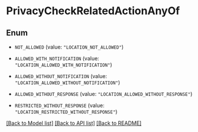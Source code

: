 # PrivacyCheckRelatedActionAnyOf

## Enum


* `NOT_ALLOWED` (value: `"LOCATION_NOT_ALLOWED"`)

* `ALLOWED_WITH_NOTIFICATION` (value: `"LOCATION_ALLOWED_WITH_NOTIFICATION"`)

* `ALLOWED_WITHOUT_NOTIFICATION` (value: `"LOCATION_ALLOWED_WITHOUT_NOTIFICATION"`)

* `ALLOWED_WITHOUT_RESPONSE` (value: `"LOCATION_ALLOWED_WITHOUT_RESPONSE"`)

* `RESTRICTED_WITHOUT_RESPONSE` (value: `"LOCATION_RESTRICTED_WITHOUT_RESPONSE"`)


[[Back to Model list]](../README.md#documentation-for-models) [[Back to API list]](../README.md#documentation-for-api-endpoints) [[Back to README]](../README.md)


